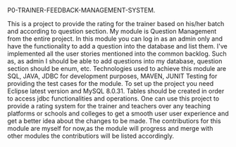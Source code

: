 P0-TRAINER-FEEDBACK-MANAGEMENT-SYSTEM.

This is a project to provide the rating for the trainer based on his/her batch and according to question section.
My module is Question Management from the entire project. In this module you can log in as an admin only and have the functionality to add a question into the database and list them.
I've implemented all the user stories mentioned into the common backlog.
Such as, as admin I should be able to add questions into my database, question section should be enum, etc.
Technologies used to achieve this module are SQL, JAVA, JDBC for development purposes, MAVEN, JUNIT Testing for providing the test cases for the module.
To set up the project you need Eclipse latest version and MySQL 8.0.31. Tables should be created in order to access jdbc functionalities and operations.
One can use this project to provide a rating system for the trainer and teachers over any teaching platforms or schools and colleges to get a smooth user user experience and get a better idea about the changes to be made.
The contributiors for this module are myself for now,as the module will progress and merge with other modules the contributiors will be listed accordingly.

